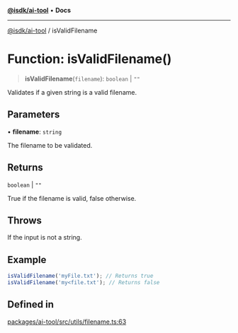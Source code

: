 [**@isdk/ai-tool**](../README.md) • **Docs**

***

[@isdk/ai-tool](../globals.md) / isValidFilename

# Function: isValidFilename()

> **isValidFilename**(`filename`): `boolean` \| `""`

Validates if a given string is a valid filename.

## Parameters

• **filename**: `string`

The filename to be validated.

## Returns

`boolean` \| `""`

True if the filename is valid, false otherwise.

## Throws

If the input is not a string.

## Example

```ts
isValidFilename('myFile.txt'); // Returns true
isValidFilename('my<file.txt'); // Returns false
```

## Defined in

[packages/ai-tool/src/utils/filename.ts:63](https://github.com/isdk/ai-tool.js/blob/e324043799402aa2caa41711a9168487ab85c166/src/utils/filename.ts#L63)
